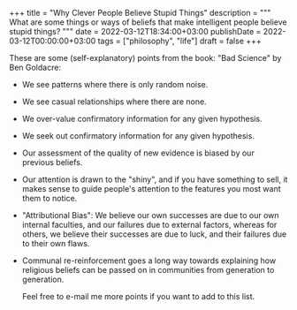 +++
title = "Why Clever People Believe Stupid Things"
description = """
  What are some things or ways of beliefs that make intelligent people
  believe stupid things?
  """
date = 2022-03-12T18:34:00+03:00
publishDate = 2022-03-12T00:00:00+03:00
tags = ["philosophy", "life"]
draft = false
+++

These are some (self-explanatory) points from the book: "Bad Science"
by Ben Goldacre:

-   We see patterns where there is only random noise.
-   We see casual relationships where there are none.
-   We over-value confirmatory information for any given hypothesis.
-   We seek out confirmatory information for any given hypothesis.
-   Our assessment of the quality of new evidence is biased by our
    previous beliefs.
-   Our attention is drawn to the "shiny", and if you have something to
    sell, it makes sense to guide people's attention to the features you
    most want them to notice.
-   "Attributional Bias": We believe our own successes are due to our
    own internal faculties, and our failures due to external factors,
    whereas for others, we believe their successes are due to luck, and
    their failures due to their own flaws.
-   Communal re-reinforcement goes a long way towards explaining how
    religious beliefs can be passed on in communities from generation to
    generation.

    Feel free to e-mail me more points if you want to add to this list.